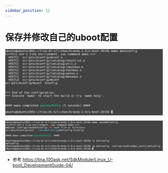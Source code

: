 ```yaml
---
sidebar_position: 12
---
```

# 保存并修改自己的uboot配置

![image-20230331192353467](images\image-20230331192353467.png)

![image-20230331192424260](images\image-20230331192424260.png)



* 参考 https://tina.100ask.net/SdkModule/Linux_U-boot_DevelopmentGuide-04/